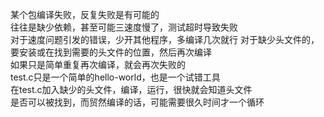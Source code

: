 某个包编译失败，反复失败是有可能的  
往往是缺少依赖，甚至可能三速度慢了，测试超时导致失败  
对于速度问题引发的错误，少开其他程序，多编译几次就行
对于缺少头文件的，要安装或在找到需要的头文件的位置，然后再次编译  
如果只是简单重复再次编译，就会再次失败的  
test.c只是一个简单的hello-world，也是一个试错工具  
在test.c加入缺少的头文件，编译，运行，很快就会知道头文件  
是否可以被找到，而贸然编译的话，可能需要很久时间才一个循环
